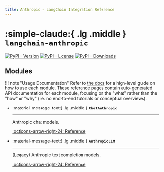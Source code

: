```yaml
---
title: Anthropic - LangChain Integration Reference
---
```


# :simple-claude:{ .lg .middle } `langchain-anthropic`

[![PyPI - Version](https://img.shields.io/pypi/v/langchain-anthropic?label=%20)](https://pypi.org/project/langchain-anthropic/#history)
[![PyPI - License](https://img.shields.io/pypi/l/langchain-anthropic)](https://opensource.org/licenses/MIT)
[![PyPI - Downloads](https://img.shields.io/pepy/dt/langchain-anthropic)](https://pypistats.org/packages/langchain-anthropic)

## Modules

!!! note "Usage Documentation"
    Refer to [the docs](https://docs.langchain.com/oss/python/integrations/providers/anthropic) for a high-level guide on how to use each module. These reference pages contain auto-generated API documentation for each module, focusing on the "what" rather than the "how" or "why" (i.e. no end-to-end tutorials or conceptual overviews).

<div class="grid cards" markdown>

- :material-message-text:{ .lg .middle } __`ChatAnthropic`__

    ---

    Anthropic chat models.

    [:octicons-arrow-right-24: Reference](./ChatAnthropic.md)

- :material-message-text:{ .lg .middle } __`AnthropicLLM`__

    ---

    (Legacy) Anthropic text completion models.

    [:octicons-arrow-right-24: Reference](./AnthropicLLM.md)

</div>
